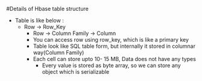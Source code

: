 #Details of Hbase table structure
* Table is  like below :
  * Row -> Row_Key 
    * Row -> Column Family -> Column
    * You can access row using row_key, which is like a primary key
    * Table look like SQL table form, but internally it stored in columnar way(Column Family)
    * Each cell can store upto 10- 15 MB, Data does not have any types 
      * Every value is stored as byte array, so we can store any object which is serializable 